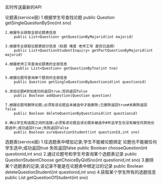 实时传送最新的API

论题表(service层)
	1.根据学生号查找论题	
		public Question getSingleQuestionBySno(int sno)
		
	2.根据专业获取全部论题表信息	
		public List<Question> getQuestionByMajorid(int majorid)
		
	3.根据专业获取论题表部分信息（标题 难度 老师工号 是否已选择）
		public List<QuestionStudentInquiry> getPartQuestionByMajorid(int majorid)
		
	4.根据老师工号查询论题表的全部信息
		 public List<Question> getQuestionByTno(int tno)
		 
	5.根据论题号查询单个题目的全部信息
		public Question getSingleQuestionByQuestionid(int questionid)
		
	6.添加论题#添加成功则返回true;否则返回false
		public Boolean addQuestion(Question question)
		
	7.根据论题号删除论题;必须有该论题且未被选中才能删除;已删除返回true#未删除返回false
		public Boolean deleteQuestionByQuestionid(int questionid)
	
	8.确认学生和选题之间的连接;必须有该论题且该论题未被选中#并且学生也没有被任何其他论题选中;成功返回true;失败返回false
		public Boolean sureQuestionStudent(int questionId,int sno)
		
	
选题表(service层)
	1.往选题表中增加记录;学生不能被论题绑定 论题也不能被任何学生选中;成功返回true 失败返回false
		public Boolean chooseQuestion(int questionid,int sno)
	2.通过论题号和学生号查询某个选题表记录
		public QuestionStudentChoose getChoiceByQidSno(int questionid,int sno)
	3.删除某个选题表的记录;该记录不能是在论题表中绑定过的记录
		public Boolean deleteQuestionStudent(int questionid,int sno)
	4.获取某个学生所有的选题信息
		public List<Question> getQuestionOfStudent(int sno)
		
